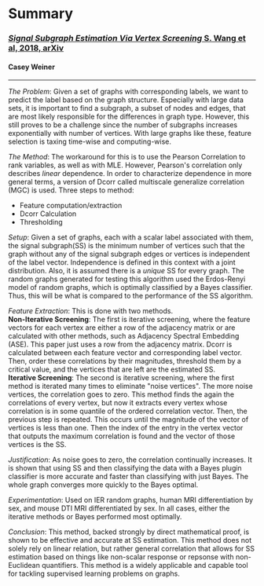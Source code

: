 # Summary
### [*Signal Subgraph Estimation Via Vertex Screening* S. Wang et al, 2018, arXiv](https://arxiv.org/abs/1801.07683)
#### Casey Weiner 
____________________________
*The Problem*: Given a set of graphs with corresponding labels, we want to predict the label based on the graph structure.
Especially with large data sets, it is important to find a subgraph, a subset of nodes and edges, that are 
most likely responsible for the differences in graph type. However, this still proves to be a challenge since the 
number of subgraphs increases exponentially with number of vertices. With large graphs like these, feature selection
is taxing time-wise and computing-wise.  

*The Method*: The workaround for this is to use the Pearson Correlation to rank variables, as well as with MLE. 
However, Pearson's correlation only describes *linear* dependence. In order to characterize dependence in 
more general terms, a version of Dcorr called multiscale generalize correlation (MGC) is used. 
Three steps to method:
- Feature computation/extraction
- Dcorr Calculation
- Thresholding  

*Setup*: Given a set of graphs, each with a scalar label associated with them, the signal subgraph(SS) is the 
minimum number of vertices such that the graph without any of the signal subgraph edges or vertices is independent
of the label vector. Independence is defined in this context with a joint distribution. Also, it is assumed there
is a *unique* SS for every graph. The random graphs generated for testing this algorithm
used the Erdos-Renyi model of random graphs, which is optimally classified by a Bayes classifier. Thus, this
will be what is compared to the performance of the SS algorithm. 

*Feature Extraction*: This is done with two methods.  
**Non-Iterative Screening**:
The first is iterative screening, where the feature vectors 
for each vertex are either a row of the adjacency matrix or are calculated with other methods, such as 
Adjacency Spectral Embedding (ASE). This paper just uses a row from the adjacency matrix. Dcorr is calculated
between each feature vector and corresponding label vector. Then, order these correlations by their magnitudes, 
threshold them by a critical value, and the vertices that are left are the estimated SS.  
**Iterative Screening**:
The second is iterative screening, where the first method is iterated many times to eliminate "noise vertices".
The more noise vertices, the correlation goes to zero. This method finds the again the correlations of every vertex,
but now it extracts every vertex whose correlation is in some quantile of the ordered correlation vector.
Then, the previous step is repeated. This occurs until the magnitude of the vector of vertices is less
than one. Then the index of the entry in the vertex vector that outputs the maximum correlation is
found and the vector of those vertices is the SS. 

*Justification*: As noise goes to zero, the correlation continually increases. It is shown that using
SS and then classifying the data with a Bayes plugin classifier is more accurate and faster than classifying with
just Bayes. The whole graph converges more quickly to the Bayes optimal. 

*Experimentation*: Used on IER random graphs, human MRI differentiation by sex, and mouse DTI MRI differentiated
by sex. In all cases, either the iterative methods or Bayes performed most optimally.

*Conclusion*: This method, backed strongly by direct mathematical proof, is shown to be effective and accurate
at SS estimation. This method does not solely rely on linear relation, but rather general correlation that
allows for SS estimation based on things like non-scalar response or repsonse with non-Euclidean quantifiers.
This method is a widely applicable and capable tool for tackling supervised learning problems on graphs.



